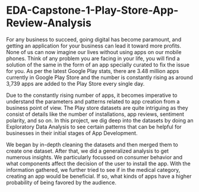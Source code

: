 # EDA-Capstone-1-Play-Store-App-Review-Analysis

For any business to succeed, going digital has become paramount, and getting an application
for your business can lead it toward more profits. None of us can now imagine our lives
without using apps on our mobile phones. Think of any problem you are facing in your life,
you will find a solution of the same in the form of an app specially curated to fix the issue for
you. As per the latest Google Play stats, there are 3.48 million apps currently in Google Play
Store and the number is constantly rising as around 3,739 apps are added to the Play Store
every single day.

Due to the constantly rising number of apps, it becomes imperative to understand the
parameters and patterns related to app creation from a business point of view. The Play store
datasets are quite intriguing as they consist of details like the number of installations, app
reviews, sentiment polarity, and so on. In this project, we dig deep into the datasets by doing
an Exploratory Data Analysis to see certain patterns that can be helpful for businesses in their
initial stages of App Development.

We began by in-depth cleaning the datasets and then merged them to create one dataset. After
that, we did a generalized analysis to get numerous insights. We particularly focussed on
consumer behavior and what components affect the decision of the user to install the app.
With the information gathered, we further tried to see if in the medical category, creating an app
would be beneficial. If so, what kinds of apps have a higher probability of being favored by
the audience.
